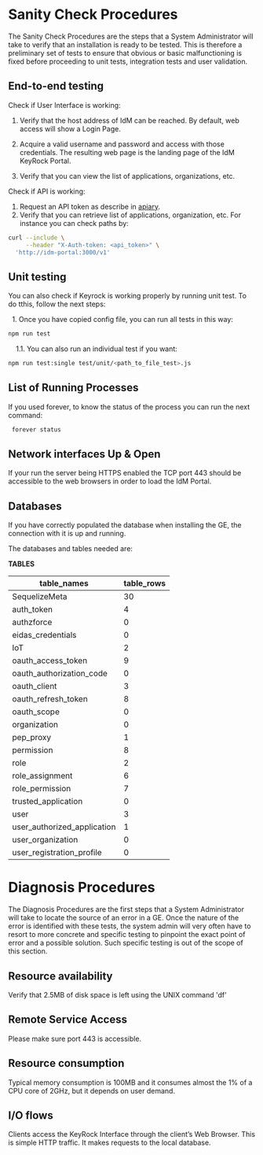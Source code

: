 # Sanity Check Procedures

The Sanity Check Procedures are the steps that a System Administrator will take
to verify that an installation is ready to be tested. This is therefore a
preliminary set of tests to ensure that obvious or basic malfunctioning is fixed
before proceeding to unit tests, integration tests and user validation.

## End-to-end testing

Check if User Interface is working:

1.  Verify that the host address of IdM can be reached. By default, web access
    will show a Login Page.

2.  Acquire a valid username and password and access with those credentials. The
    resulting web page is the landing page of the IdM KeyRock Portal.

3.  Verify that you can view the list of applications, organizations, etc.

Check if API is working:

1.  Request an API token as describe in
    [apiary](https://keyrock.docs.apiary.io/#reference/keyrock-api/authentication/create-token-with-password-method).
2.  Verify that you can retrieve list of applications, organization, etc. For
    instance you can check paths by:

```bash
curl --include \
     --header "X-Auth-token: <api_token>" \
  'http://idm-portal:3000/v1'
```

## Unit testing

You can also check if Keyrock is working properly by running unit test. To do
tthis, follow the next steps:

&nbsp;&nbsp;1\. Once you have copied config file, you can run all tests in this
way:

```bash
npm run test
```

&nbsp;&nbsp;&nbsp;&nbsp;1.1\. You can also run an individual test if you want:

```bash
npm run test:single test/unit/<path_to_file_test>.js
```

## List of Running Processes

If you used forever, to know the status of the process you can run the next
command:

```bash
 forever status
```

## Network interfaces Up & Open

If your run the server being HTTPS enabled the TCP port 443 should be accessible
to the web browsers in order to load the IdM Portal.

## Databases

If you have correctly populated the database when installing the GE, the
connection with it is up and running.

The databases and tables needed are:

**TABLES**

| table_names                 | table_rows |
| --------------------------- | ---------- |
| SequelizeMeta               | 30         |
| auth_token                  | 4          |
| authzforce                  | 0          |
| eidas_credentials           | 0          |
| IoT                         | 2          |
| oauth_access_token          | 9          |
| oauth_authorization_code    | 0          |
| oauth_client                | 3          |
| oauth_refresh_token         | 8          |
| oauth_scope                 | 0          |
| organization                | 0          |
| pep_proxy                   | 1          |
| permission                  | 8          |
| role                        | 2          |
| role_assignment             | 6          |
| role_permission             | 7          |
| trusted_application         | 0          |
| user                        | 3          |
| user_authorized_application | 1          |
| user_organization           | 0          |
| user_registration_profile   | 0          |

# Diagnosis Procedures

The Diagnosis Procedures are the first steps that a System Administrator will
take to locate the source of an error in a GE. Once the nature of the error is
identified with these tests, the system admin will very often have to resort to
more concrete and specific testing to pinpoint the exact point of error and a
possible solution. Such specific testing is out of the scope of this section.

## Resource availability

Verify that 2.5MB of disk space is left using the UNIX command 'df'

## Remote Service Access

Please make sure port 443 is accessible.

## Resource consumption

Typical memory consumption is 100MB and it consumes almost the 1% of a CPU core
of 2GHz, but it depends on user demand.

## I/O flows

Clients access the KeyRock Interface through the client’s Web Browser. This is
simple HTTP traffic. It makes requests to the local database.
